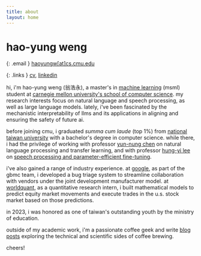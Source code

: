 ```yaml
---
title: about
layout: home
---
```


# hao-yung weng

{: .email }
[haoyungw[at]cs.cmu.edu](mailto:haoyungw@cs.cmu.edu)

{: .links }
[cv](assets/files/cv_20240917.pdf), [linkedin](https://www.linkedin.com/in/haoyungweng/)

hi, i'm hao-yung weng (翁浩永), a master's in [machine learning](https://www.ml.cmu.edu/) (msml) student at [carnegie mellon university's school of computer science](https://www.cs.cmu.edu/). my research interests focus on natural language and speech processing, as well as large language models. lately, i’ve been fascinated by the mechanistic interpretability of llms and its applications in aligning and ensuring the safety of future ai.

before joining cmu, i graduated *summa cum laude* (top 1%) from [national taiwan university](https://www.ntu.edu.tw/english/) with a bachelor's degree in computer science. while there, i had the privilege of working with professor [yun-nung chen](https://www.csie.ntu.edu.tw/~yvchen/) on natural language processing and transfer learning, and with professor [hung-yi lee](https://speech.ee.ntu.edu.tw/~hylee/index.php) on [speech processing and parameter-efficient fine-tuning](https://arxiv.org/abs/2401.02122).

i've also gained a range of industry experience. at [google](https://about.google/), as part of the gbmc team, i developed a bug triage system to streamline collaboration with vendors under the joint development manufacturer model. at [worldquant](https://www.worldquant.com/), as a quantitative research intern, i built mathematical models to predict equity market movements and execute trades in the u.s. stock market based on those predictions.

in 2023, i was honored as one of taiwan's outstanding youth by the ministry of education.

outside of my academic work, i'm a passionate coffee geek and write [blog posts](https://whycoffee.blog/en) exploring the technical and scientific sides of coffee brewing.

cheers!
